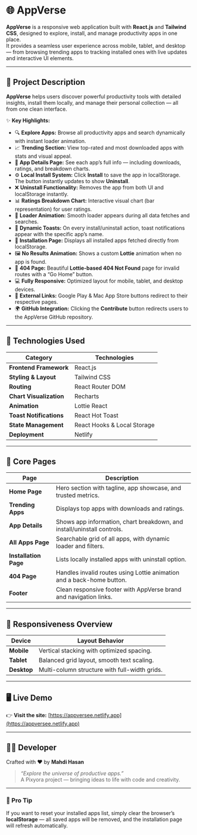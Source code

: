 # 🌐 AppVerse

**AppVerse** is a responsive web application built with **React.js** and **Tailwind CSS**, designed to explore, install, and manage productivity apps in one place.  
It provides a seamless user experience across mobile, tablet, and desktop — from browsing trending apps to tracking installed ones with live updates and interactive UI elements.

---

## 🧠 Project Description

**AppVerse** helps users discover powerful productivity tools with detailed insights, install them locally, and manage their personal collection — all from one clean interface.

✨ **Key Highlights:**

- 🔍 **Explore Apps:** Browse all productivity apps and search dynamically with instant loader animation.
- 📈 **Trending Section:** View top-rated and most downloaded apps with stats and visual appeal.
- 🧩 **App Details Page:** See each app’s full info — including downloads, ratings, and breakdown charts.
- ⚙️ **Local Install System:** Click **Install** to save the app in localStorage. The button instantly updates to show **Uninstall**.
- ❌ **Uninstall Functionality:** Removes the app from both UI and localStorage instantly.
- 📊 **Ratings Breakdown Chart:** Interactive visual chart (bar representation) for user ratings.
- 🔄 **Loader Animation:** Smooth loader appears during all data fetches and searches.
- 🔔 **Dynamic Toasts:** On every install/uninstall action, toast notifications appear with the specific app’s name.
- 🧍 **Installation Page:** Displays all installed apps fetched directly from localStorage.
- 🖼️ **No Results Animation:** Shows a custom **Lottie** animation when no app is found.
- 🚫 **404 Page:** Beautiful **Lottie-based 404 Not Found** page for invalid routes with a “Go Home” button.
- 💻 **Fully Responsive:** Optimized layout for mobile, tablet, and desktop devices.
- 🔗 **External Links:** Google Play & Mac App Store buttons redirect to their respective pages.
- 🌍 **GitHub Integration:** Clicking the **Contribute** button redirects users to the AppVerse GitHub repository.

---

## 🚀 Technologies Used

| Category                | Technologies                |
| ----------------------- | --------------------------- |
| **Frontend Framework**  | React.js                    |
| **Styling & Layout**    | Tailwind CSS                |
| **Routing**             | React Router DOM            |
| **Chart Visualization** | Recharts                    |
| **Animation**           | Lottie React                |
| **Toast Notifications** | React Hot Toast             |
| **State Management**    | React Hooks & Local Storage |
| **Deployment**          | Netlify                     |

---

## 🧩 Core Pages

| Page                  | Description                                                             |
| --------------------- | ----------------------------------------------------------------------- |
| **Home Page**         | Hero section with tagline, app showcase, and trusted metrics.           |
| **Trending Apps**     | Displays top apps with downloads and ratings.                           |
| **App Details**       | Shows app information, chart breakdown, and install/uninstall controls. |
| **All Apps Page**     | Searchable grid of all apps, with dynamic loader and filters.           |
| **Installation Page** | Lists locally installed apps with uninstall option.                     |
| **404 Page**          | Handles invalid routes using Lottie animation and a back-home button.   |
| **Footer**            | Clean responsive footer with AppVerse brand and navigation links.       |

---

## 📱 Responsiveness Overview

| Device      | Layout Behavior                               |
| ----------- | --------------------------------------------- |
| **Mobile**  | Vertical stacking with optimized spacing.     |
| **Tablet**  | Balanced grid layout, smooth text scaling.    |
| **Desktop** | Multi-column structure with full-width grids. |

---

## 🖥️ Live Demo

👉 **Visit the site:** [https://appversee.netlify.app](https://appversee.netlify.app)

---

## 👨‍💻 Developer

Crafted with ❤️ by **Mahdi Hasan**

> _“Explore the universe of productive apps.”_  
> A Pixyora project — bringing ideas to life with code and creativity.

---

### 🧠 Pro Tip

If you want to reset your installed apps list, simply clear the browser’s **localStorage** — all saved apps will be removed, and the installation page will refresh automatically.
